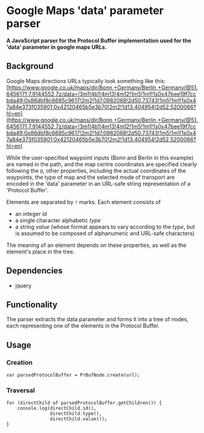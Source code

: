 # Google Maps 'data' parameter parser

**A JavaScript parser for the Protocol Buffer implementation used for the 'data' parameter in google maps URLs.**

## Background

Google Maps directions URLs typically look something like this:
[https://www.google.co.uk/maps/dir/Bonn,+Germany/Berlin,+Germany/@51.6456171,7.9144552,7z/data=!3m1!4b1!4m13!4m12!1m5!1m1!1s0x47bee19f7ccbda49:0x86dbf8c6685c9617!2m2!1d7.0982068!2d50.73743!1m5!1m1!1s0x47a84e373f035901:0x42120465b5e3b70!2m2!1d13.404954!2d52.5200066?hl=en](https://www.google.co.uk/maps/dir/Bonn,+Germany/Berlin,+Germany/@51.6456171,7.9144552,7z/data=!3m1!4b1!4m13!4m12!1m5!1m1!1s0x47bee19f7ccbda49:0x86dbf8c6685c9617!2m2!1d7.0982068!2d50.73743!1m5!1m1!1s0x47a84e373f035901:0x42120465b5e3b70!2m2!1d13.404954!2d52.5200066?hl=en)

While the user-specified waypoint inputs (Bonn and Berlin in this example) are named in the path, and the map centre coordinates are specified clearly following the `@`, other properties, including the actual coordinates of the waypoints, the type of map and the selected mode of transport are encoded in the 'data' parameter in an URL-safe string representation of a 'Protocol Buffer'.

Elements are separated by `!` marks.
Each element consists of
* an integer *id*
* a single character alphabetic *type*
* a string *value* (whose format appears to vary according to the *type*, but is assumed to be composed of alphanumeric and URL-safe characters)

The meaning of an element depends on these properties, as well as the element's place in the tree.

## Dependencies

* jquery

## Functionality

The parser extracts the data parameter and forms it into a tree of nodes, each representing one of the elements in the Protocol Buffer.

## Usage

### Creation
```
var parsedProtocolBuffer = PrBufNode.create(url);
```

### Traversal
```
for (directChild of parsedProtocolBuffer.getChildren()) {
    console.log(directChild.id(),
                directChild.type(),
                directChild.value());
}
```
